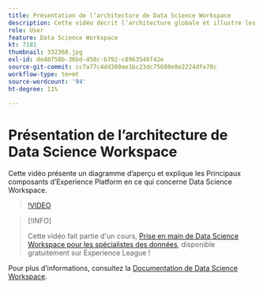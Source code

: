 ```yaml
---
title: Présentation de l’architecture de Data Science Workspace
description: Cette vidéo décrit l’architecture globale et illustre les Principaux composants de Data Science Workspace dans Adobe Experience Platform.
role: User
feature: Data Science Workspace
kt: 7181
thumbnail: 332368.jpg
exl-id: de40f58b-36bd-458c-b792-c8963546f42e
source-git-commit: cc7a77c4dd380ae1bc23dc75608e8e2224dfe78c
workflow-type: tm+mt
source-wordcount: '94'
ht-degree: 11%

---
```


# Présentation de l’architecture de Data Science Workspace

Cette vidéo présente un diagramme d’aperçu et explique les Principaux composants d’Experience Platform en ce qui concerne Data Science Workspace.

>[!VIDEO](https://video.tv.adobe.com/v/332368)

>[!INFO]
>
> Cette vidéo fait partie d&#39;un cours, [Prise en main de Data Science Workspace pour les spécialistes des données](https://experienceleague.adobe.com/?recommended=ExperiencePlatform-U-1-2021.1.dsw), disponible gratuitement sur Experience League !

Pour plus d’informations, consultez la [Documentation de Data Science Workspace](https://experienceleague.adobe.com/docs/experience-platform/data-science-workspace/home.html?lang=fr).
